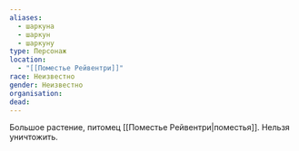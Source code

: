 ```yaml
---
aliases:
  - шаркуна
  - шаркун
  - шаркуну
type: Персонаж
location:
  - "[[Поместье Рейвентри]]"
race: Неизвестно
gender: Неизвестно
organisation: 
dead: 
---
```

Большое растение, питомец [[Поместье Рейвентри|поместья]]. Нельзя уничтожить. 